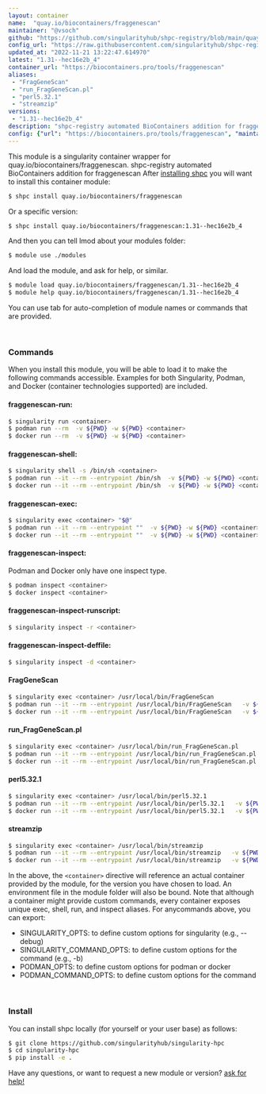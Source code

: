```yaml
---
layout: container
name:  "quay.io/biocontainers/fraggenescan"
maintainer: "@vsoch"
github: "https://github.com/singularityhub/shpc-registry/blob/main/quay.io/biocontainers/fraggenescan/container.yaml"
config_url: "https://raw.githubusercontent.com/singularityhub/shpc-registry/main/quay.io/biocontainers/fraggenescan/container.yaml"
updated_at: "2022-11-21 13:22:47.614970"
latest: "1.31--hec16e2b_4"
container_url: "https://biocontainers.pro/tools/fraggenescan"
aliases:
 - "FragGeneScan"
 - "run_FragGeneScan.pl"
 - "perl5.32.1"
 - "streamzip"
versions:
 - "1.31--hec16e2b_4"
description: "shpc-registry automated BioContainers addition for fraggenescan"
config: {"url": "https://biocontainers.pro/tools/fraggenescan", "maintainer": "@vsoch", "description": "shpc-registry automated BioContainers addition for fraggenescan", "latest": {"1.31--hec16e2b_4": "sha256:aa423a24228d6ea9b6916e4e48aa9d2c000c8786ddcbd9de3194474c5b4ce00b"}, "tags": {"1.31--hec16e2b_4": "sha256:aa423a24228d6ea9b6916e4e48aa9d2c000c8786ddcbd9de3194474c5b4ce00b"}, "docker": "quay.io/biocontainers/fraggenescan", "aliases": {"FragGeneScan": "/usr/local/bin/FragGeneScan", "run_FragGeneScan.pl": "/usr/local/bin/run_FragGeneScan.pl", "perl5.32.1": "/usr/local/bin/perl5.32.1", "streamzip": "/usr/local/bin/streamzip"}}
---
```


This module is a singularity container wrapper for quay.io/biocontainers/fraggenescan.
shpc-registry automated BioContainers addition for fraggenescan
After [installing shpc](#install) you will want to install this container module:


```bash
$ shpc install quay.io/biocontainers/fraggenescan
```

Or a specific version:

```bash
$ shpc install quay.io/biocontainers/fraggenescan:1.31--hec16e2b_4
```

And then you can tell lmod about your modules folder:

```bash
$ module use ./modules
```

And load the module, and ask for help, or similar.

```bash
$ module load quay.io/biocontainers/fraggenescan/1.31--hec16e2b_4
$ module help quay.io/biocontainers/fraggenescan/1.31--hec16e2b_4
```

You can use tab for auto-completion of module names or commands that are provided.

<br>

### Commands

When you install this module, you will be able to load it to make the following commands accessible.
Examples for both Singularity, Podman, and Docker (container technologies supported) are included.

#### fraggenescan-run:

```bash
$ singularity run <container>
$ podman run --rm  -v ${PWD} -w ${PWD} <container>
$ docker run --rm  -v ${PWD} -w ${PWD} <container>
```

#### fraggenescan-shell:

```bash
$ singularity shell -s /bin/sh <container>
$ podman run --it --rm --entrypoint /bin/sh  -v ${PWD} -w ${PWD} <container>
$ docker run --it --rm --entrypoint /bin/sh  -v ${PWD} -w ${PWD} <container>
```

#### fraggenescan-exec:

```bash
$ singularity exec <container> "$@"
$ podman run --it --rm --entrypoint ""  -v ${PWD} -w ${PWD} <container> "$@"
$ docker run --it --rm --entrypoint ""  -v ${PWD} -w ${PWD} <container> "$@"
```

#### fraggenescan-inspect:

Podman and Docker only have one inspect type.

```bash
$ podman inspect <container>
$ docker inspect <container>
```

#### fraggenescan-inspect-runscript:

```bash
$ singularity inspect -r <container>
```

#### fraggenescan-inspect-deffile:

```bash
$ singularity inspect -d <container>
```


#### FragGeneScan

```bash
$ singularity exec <container> /usr/local/bin/FragGeneScan
$ podman run --it --rm --entrypoint /usr/local/bin/FragGeneScan   -v ${PWD} -w ${PWD} <container> -c " $@"
$ docker run --it --rm --entrypoint /usr/local/bin/FragGeneScan   -v ${PWD} -w ${PWD} <container> -c " $@"
```


#### run_FragGeneScan.pl

```bash
$ singularity exec <container> /usr/local/bin/run_FragGeneScan.pl
$ podman run --it --rm --entrypoint /usr/local/bin/run_FragGeneScan.pl   -v ${PWD} -w ${PWD} <container> -c " $@"
$ docker run --it --rm --entrypoint /usr/local/bin/run_FragGeneScan.pl   -v ${PWD} -w ${PWD} <container> -c " $@"
```


#### perl5.32.1

```bash
$ singularity exec <container> /usr/local/bin/perl5.32.1
$ podman run --it --rm --entrypoint /usr/local/bin/perl5.32.1   -v ${PWD} -w ${PWD} <container> -c " $@"
$ docker run --it --rm --entrypoint /usr/local/bin/perl5.32.1   -v ${PWD} -w ${PWD} <container> -c " $@"
```


#### streamzip

```bash
$ singularity exec <container> /usr/local/bin/streamzip
$ podman run --it --rm --entrypoint /usr/local/bin/streamzip   -v ${PWD} -w ${PWD} <container> -c " $@"
$ docker run --it --rm --entrypoint /usr/local/bin/streamzip   -v ${PWD} -w ${PWD} <container> -c " $@"
```



In the above, the `<container>` directive will reference an actual container provided
by the module, for the version you have chosen to load. An environment file in the
module folder will also be bound. Note that although a container
might provide custom commands, every container exposes unique exec, shell, run, and
inspect aliases. For anycommands above, you can export:

 - SINGULARITY_OPTS: to define custom options for singularity (e.g., --debug)
 - SINGULARITY_COMMAND_OPTS: to define custom options for the command (e.g., -b)
 - PODMAN_OPTS: to define custom options for podman or docker
 - PODMAN_COMMAND_OPTS: to define custom options for the command

<br>

### Install

You can install shpc locally (for yourself or your user base) as follows:

```bash
$ git clone https://github.com/singularityhub/singularity-hpc
$ cd singularity-hpc
$ pip install -e .
```

Have any questions, or want to request a new module or version? [ask for help!](https://github.com/singularityhub/singularity-hpc/issues)